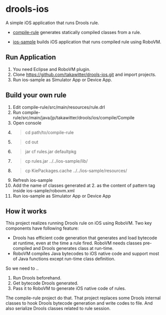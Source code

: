 # drools-ios
A simple iOS application that runs Drools rule.

* [compile-rule](https://github.com/takawitter/drools-ios/tree/master/compile-rule) generates statically compiled classes from a rule.

* [ios-sample](https://github.com/takawitter/drools-ios/tree/master/ios-sample) builds iOS application that runs compiled rule using RoboVM.

## Run Application

1. You need Eclipse and RoboVM plugin.
2. Clone https://github.com/takawitter/drools-ios.git and import projects.
3. Run ios-sample as Simulator App or Device App.

## Build your own rule

1. Edit compile-rule/src/main/resources/rule.drl
2. Run compile-rule/src/main/java/jp/takawitter/drools/ios/compile/Compile
3. Open console
1. > cd path/to/compile-rule
1. > cd out
1. > jar cf rules.jar defaultpkg
1. > cp rules.jar ../../ios-sample/lib/
1. > cp KiePackages.cache ../../ios-sample/resources/
1. Refresh ios-sample
1. Add the name of classes generated at 2. as the content of pattern tag inside ios-sample/robovm.xml
1. Run ios-sample as Simulator App or Device App

## How it works

This project realizes running Drools rule on iOS using RoboVM. Two key components have following feature:
 * Drools has efficient code generation that generates and load bytecode at runtime, even at the time a rule fired. RoboVM needs classes pre-compiled and Drools generates class at run-time.
 * RoboVM compiles Java bytecodes to iOS native code and support most of Java functions except run-time class definition.

So we need to ..
 1. Run Drools beforehand.
 2. Get bytecode Drools generated.
 1. Pass it to RoboVM to generate iOS native code of rules.

The compile-rule project do that. That project replaces some Drools internal classes to hook Drools bytecode generation and write codes to file. And also serialize Drools classes related to rule session.


